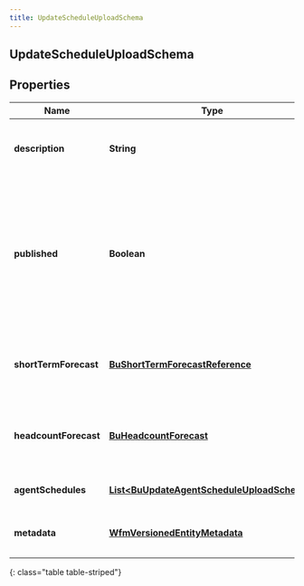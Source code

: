 ```yaml
---
title: UpdateScheduleUploadSchema
---
```


## UpdateScheduleUploadSchema

## Properties

| Name                  | Type                                                                                                           | Description                                                                                                           | Notes      |
| --------------------- | -------------------------------------------------------------------------------------------------------------- | --------------------------------------------------------------------------------------------------------------------- | ---------- |
| **description**       | <!----><!---->**String**<!---->                                                                                | The description to set for the schedule                                                                               | [optional] |
| **published**         | <!----><!---->**Boolean**<!---->                                                                               | Whether to publish the schedule. Note: a schedule cannot be un-published unless another schedule is published over it | [optional] |
| **shortTermForecast** | <!----><!---->[**BuShortTermForecastReference**](BuShortTermForecastReference.md)<!---->                       | The short term forecast to associate with the schedule                                                                | [optional] |
| **headcountForecast** | <!----><!---->[**BuHeadcountForecast**](BuHeadcountForecast.md)<!---->                                         | The headcount forecast to associate with the schedule                                                                 | [optional] |
| **agentSchedules**    | <!----><!---->[**List&lt;BuUpdateAgentScheduleUploadSchema&gt;**](BuUpdateAgentScheduleUploadSchema.md)<!----> | Individual agent schedules                                                                                            | [optional] |
| **metadata**          | <!----><!---->[**WfmVersionedEntityMetadata**](WfmVersionedEntityMetadata.md)<!---->                           | Version metadata for this schedule                                                                                    |            |

{: class="table table-striped"}
